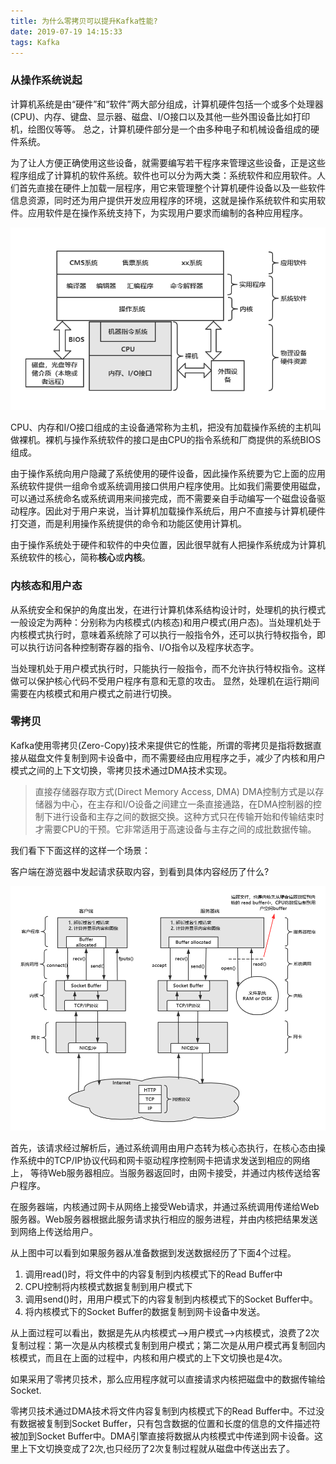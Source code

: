```yaml
---
title: 为什么零拷贝可以提升Kafka性能?
date: 2019-07-19 14:15:33
tags: Kafka
---
```


### 从操作系统说起

计算机系统是由“硬件”和“软件”两大部分组成，计算机硬件包括一个或多个处理器(CPU)、内存、键盘、显示器、磁盘、I/O接口以及其他一些外围设备比如打印机，绘图仪等等。
总之，计算机硬件部分是一个由多种电子和机械设备组成的硬件系统。


为了让人方便正确使用这些设备，就需要编写若干程序来管理这些设备，正是这些程序组成了计算机的软件系统。软件也可以分为两大类：系统软件和应用软件。人们首先直接在硬件上加载一层程序，用它来管理整个计算机硬件设备以及一些软件信息资源，同时还为用户提供开发应用程序的环境，这就是操作系统软件和实用软件。应用软件是在操作系统支持下，为实现用户要求而编制的各种应用程序。

![操作系统层次结构图](/images/introduction-kafka/computer-layer.png)

<!--more-->

CPU、内存和I/O接口组成的主设备通常称为主机，把没有加载操作系统的主机叫做裸机。裸机与操作系统软件的接口是由CPU的指令系统和厂商提供的系统BIOS组成。

由于操作系统向用户隐藏了系统使用的硬件设备，因此操作系统要为它上面的应用系统软件提供一组命令或系统调用接口供用户程序使用。比如我们需要使用磁盘，可以通过系统命名或系统调用来间接完成，而不需要亲自手动编写一个磁盘设备驱动程序。因此对于用户来说，当计算机加载操作系统后，用户不直接与计算机硬件打交道，而是利用操作系统提供的命令和功能区使用计算机。

由于操作系统处于硬件和软件的中央位置，因此很早就有人把操作系统成为计算机系统软件的核心，简称**核心**或**内核**。


### 内核态和用户态

从系统安全和保护的角度出发，在进行计算机体系结构设计时，处理机的执行模式一般设定为两种：分别称为内核模式(内核态)和用户模式(用户态)。当处理机处于内核模式执行时，意味着系统除了可以执行一般指令外，还可以执行特权指令，即可以执行访问各种控制寄存器的指令、I/O指令以及程序状态字。

当处理机处于用户模式执行时，只能执行一般指令，而不允许执行特权指令。这样做可以保护核心代码不受用户程序有意和无意的攻击。
显然，处理机在运行期间需要在内核模式和用户模式之前进行切换。


### 零拷贝

Kafka使用零拷贝(Zero-Copy)技术来提供它的性能，所谓的零拷贝是指将数据直接从磁盘文件复制到网卡设备中，而不需要经由应用程序之手，减少了内核和用户模式之间的上下文切换，零拷贝技术通过DMA技术实现。
>直接存储器存取方式(Direct Memory Access, DMA)
>DMA控制方式是以存储器为中心，在主存和I/O设备之间建立一条直接通路，在DMA控制器的控制下进行设备和主存之间的数据交换。这种方式只在传输开始和传输结束时才需要CPU的干预。它非常适用于高速设备与主存之间的成批数据传输。

我们看下下面这样的这样一个场景：

客户端在游览器中发起请求获取内容，到看到具体内容经历了什么?

![消息发送](/images/introduction-kafka/os-message-flow.png)

首先，该请求经过解析后，通过系统调用由用户态转为核心态执行，在核心态由操作系统中的TCP/IP协议代码和网卡驱动程序控制网卡把请求发送到相应的网络上，
等待Web服务器相应。当服务器返回时，由网卡接受，并通过内核传送给客户程序。

在服务器端，内核通过网卡从网络上接受Web请求，并通过系统调用传递给Web服务器。Web服务器根据此服务请求执行相应的服务进程，并由内核把结果发送到网络上传送给用户。

从上图中可以看到如果服务器从准备数据到发送数据经历了下面4个过程。

1. 调用read()时，将文件中的内容复制到内核模式下的Read Buffer中
2. CPU控制将内核模式数据复制到用户模式下
3. 调用send()时，用用户模式下的内容复制到内核模式下的Socket Buffer中。
4. 将内核模式下的Socket Buffer的数据复制到网卡设备中发送。

从上面过程可以看出，数据是先从内核模式-->用户模式-->内核模式，浪费了2次复制过程：第一次是从内核模式复制到用户模式；第二次是从用户模式再复制回内核模式，而且在上面的过程中，内核和用户模式的上下文切换也是4次。

如果采用了零拷贝技术，那么应用程序就可以直接请求内核把磁盘中的数据传输给Socket.

零拷贝技术通过DMA技术将文件内容复制到内核模式下的Read Buffer中。不过没有数据被复制到Socket Buffer，只有包含数据的位置和长度的信息的文件描述符被加到Socket Buffer中。DMA引擎直接将数据从内核模式中传递到网卡设备。这里上下文切换变成了2次,也只经历了2次复制过程就从磁盘中传送出去了。